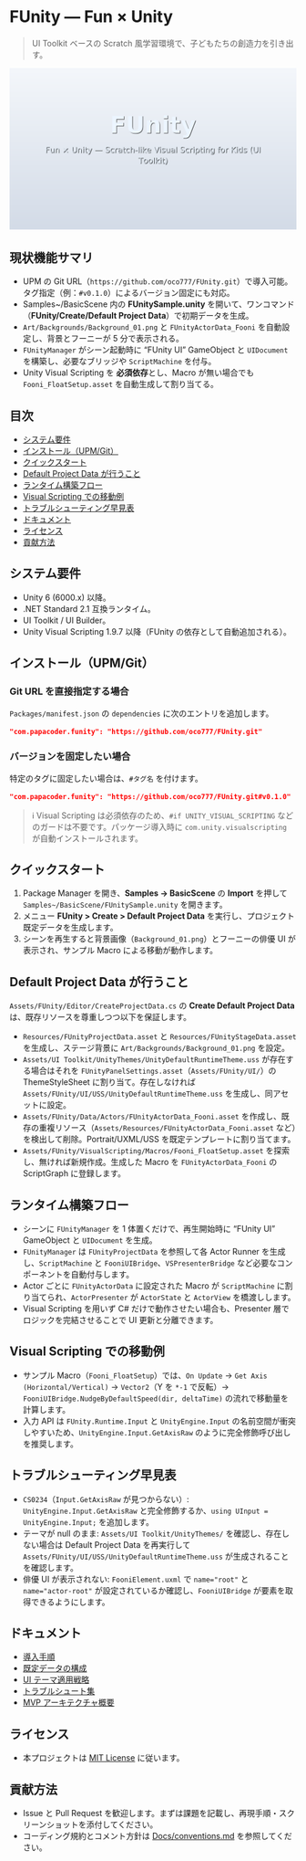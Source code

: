 # FUnity — Fun × Unity

> UI Toolkit ベースの Scratch 風学習環境で、子どもたちの創造力を引き出す。

![FUnity overview](docs/images/readme-hero.png)

## 現状機能サマリ
- UPM の Git URL（`https://github.com/oco777/FUnity.git`）で導入可能。タグ指定（例：`#v0.1.0`）によるバージョン固定にも対応。
- Samples~/BasicScene 内の **FUnitySample.unity** を開いて、ワンコマンド（**FUnity/Create/Default Project Data**）で初期データを生成。
- `Art/Backgrounds/Background_01.png` と `FUnityActorData_Fooni` を自動設定し、背景とフーニーが 5 分で表示される。
- `FUnityManager` がシーン起動時に “FUnity UI” GameObject と `UIDocument` を構築し、必要なブリッジや `ScriptMachine` を付与。
- Unity Visual Scripting を **必須依存**とし、Macro が無い場合でも `Fooni_FloatSetup.asset` を自動生成して割り当てる。

## 目次
- [システム要件](#システム要件)
- [インストール（UPM/Git）](#インストールupmgit)
- [クイックスタート](#クイックスタート)
- [Default Project Data が行うこと](#default-project-data-が行うこと)
- [ランタイム構築フロー](#ランタイム構築フロー)
- [Visual Scripting での移動例](#visual-scripting-での移動例)
- [トラブルシューティング早見表](#トラブルシューティング早見表)
- [ドキュメント](#ドキュメント)
- [ライセンス](#ライセンス)
- [貢献方法](#貢献方法)

## システム要件
- Unity 6 (6000.x) 以降。
- .NET Standard 2.1 互換ランタイム。
- UI Toolkit / UI Builder。
- Unity Visual Scripting 1.9.7 以降（FUnity の依存として自動追加される）。

## インストール（UPM/Git）
### Git URL を直接指定する場合
`Packages/manifest.json` の `dependencies` に次のエントリを追加します。

```json
"com.papacoder.funity": "https://github.com/oco777/FUnity.git"
```

### バージョンを固定したい場合
特定のタグに固定したい場合は、`#タグ名` を付けます。

```json
"com.papacoder.funity": "https://github.com/oco777/FUnity.git#v0.1.0"
```

> ℹ️ Visual Scripting は必須依存のため、`#if UNITY_VISUAL_SCRIPTING` などのガードは不要です。パッケージ導入時に `com.unity.visualscripting` が自動インストールされます。

## クイックスタート
1. Package Manager を開き、**Samples → BasicScene** の **Import** を押して `Samples~/BasicScene/FUnitySample.unity` を開きます。
2. メニュー **FUnity > Create > Default Project Data** を実行し、プロジェクト既定データを生成します。
3. シーンを再生すると背景画像（`Background_01.png`）とフーニーの俳優 UI が表示され、サンプル Macro による移動が動作します。

## Default Project Data が行うこと
`Assets/FUnity/Editor/CreateProjectData.cs` の **Create Default Project Data** は、既存リソースを尊重しつつ以下を保証します。
- `Resources/FUnityProjectData.asset` と `Resources/FUnityStageData.asset` を生成し、ステージ背景に `Art/Backgrounds/Background_01.png` を設定。
- `Assets/UI Toolkit/UnityThemes/UnityDefaultRuntimeTheme.uss` が存在する場合はそれを `FUnityPanelSettings.asset`（`Assets/FUnity/UI/`）の ThemeStyleSheet に割り当て。存在しなければ `Assets/FUnity/UI/USS/UnityDefaultRuntimeTheme.uss` を生成し、同アセットに設定。
- `Assets/FUnity/Data/Actors/FUnityActorData_Fooni.asset` を作成し、既存の重複リソース（`Assets/Resources/FUnityActorData_Fooni.asset` など）を検出して削除。Portrait/UXML/USS を既定テンプレートに割り当てます。
- `Assets/FUnity/VisualScripting/Macros/Fooni_FloatSetup.asset` を探索し、無ければ新規作成。生成した Macro を `FUnityActorData_Fooni` の ScriptGraph に登録します。

## ランタイム構築フロー
- シーンに `FUnityManager` を 1 体置くだけで、再生開始時に “FUnity UI” GameObject と `UIDocument` を生成。
- `FUnityManager` は `FUnityProjectData` を参照して各 Actor Runner を生成し、`ScriptMachine` と `FooniUIBridge`、`VSPresenterBridge` など必要なコンポーネントを自動付与します。
- Actor ごとに `FUnityActorData` に設定された Macro が `ScriptMachine` に割り当てられ、`ActorPresenter` が `ActorState` と `ActorView` を橋渡しします。
- Visual Scripting を用いず C# だけで動作させたい場合も、Presenter 層でロジックを完結させることで UI 更新と分離できます。

## Visual Scripting での移動例
- サンプル Macro（`Fooni_FloatSetup`）では、`On Update` → `Get Axis (Horizontal/Vertical)` → `Vector2`（Y を `*-1` で反転）→ `FooniUIBridge.NudgeByDefaultSpeed(dir, deltaTime)` の流れで移動量を計算します。
- 入力 API は `FUnity.Runtime.Input` と `UnityEngine.Input` の名前空間が衝突しやすいため、`UnityEngine.Input.GetAxisRaw` のように完全修飾呼び出しを推奨します。

## トラブルシューティング早見表
- `CS0234`（`Input.GetAxisRaw` が見つからない）: `UnityEngine.Input.GetAxisRaw` と完全修飾するか、`using UInput = UnityEngine.Input;` を追加します。
- テーマが null のまま: `Assets/UI Toolkit/UnityThemes/` を確認し、存在しない場合は Default Project Data を再実行して `Assets/FUnity/UI/USS/UnityDefaultRuntimeTheme.uss` が生成されることを確認します。
- 俳優 UI が表示されない: `FooniElement.uxml` で `name="root"` と `name="actor-root"` が設定されているか確認し、`FooniUIBridge` が要素を取得できるようにします。

## ドキュメント
- [導入手順](Docs/setup.md)
- [既定データの構成](Docs/data-defaults.md)
- [UI テーマ適用戦略](Docs/ui-theme.md)
- [トラブルシュート集](Docs/troubleshooting.md)
- [MVP アーキテクチャ概要](Docs/mvp-overview.md)

## ライセンス
- 本プロジェクトは [MIT License](LICENSE.md) に従います。

## 貢献方法
- Issue と Pull Request を歓迎します。まずは課題を記載し、再現手順・スクリーンショットを添付してください。
- コーディング規約とコメント方針は [Docs/conventions.md](Docs/conventions.md) を参照してください。

